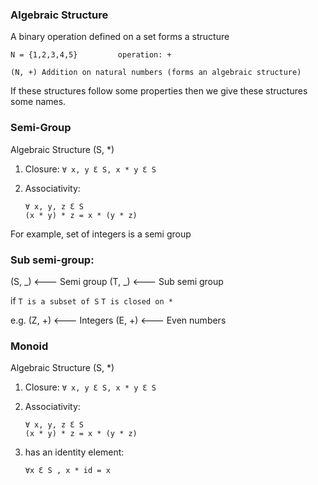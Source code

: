 ### Algebraic Structure

A binary operation defined on a set forms a structure

```
N = {1,2,3,4,5}         operation: +

(N, +) Addition on natural numbers (forms an algebraic structure)
```

If these structures follow some properties then we give these structures some names.

### Semi-Group

Algebraic Structure (S, \*)

1. Closure:
   `∀ x, y Ɛ S, x * y Ɛ S`
2. Associativity:

   ```
   ∀ x, y, z Ɛ S
   (x * y) * z = x * (y * z)

   ```

For example, set of integers is a semi group

### Sub semi-group:

(S, _) <--- Semi group
(T, _) <--- Sub semi group

if
`T is a subset of S`
`T is closed on *`

e.g.
(Z, +) <--- Integers
(E, +) <--- Even numbers

### Monoid

Algebraic Structure (S, \*)

1. Closure:
   `∀ x, y Ɛ S, x * y Ɛ S`
2. Associativity:

   ```
   ∀ x, y, z Ɛ S
   (x * y) * z = x * (y * z)

   ```

3. has an identity element:
   ```
   ∀x Ɛ S , x * id = x
   ```
